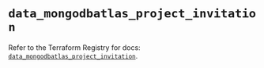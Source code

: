 # `data_mongodbatlas_project_invitation`

Refer to the Terraform Registry for docs: [`data_mongodbatlas_project_invitation`](https://registry.terraform.io/providers/mongodb/mongodbatlas/1.20.0/docs/data-sources/project_invitation).
